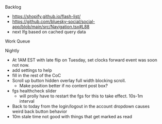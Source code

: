 Backlog
* https://shopify.github.io/flash-list/
* https://github.com/bluesky-social/social-app/blob/main/src/Navigation.tsx#L88
* next lfg based on cached query data

Work Queue

Nightly
* At 1AM EST with late flip on Tuesday, set clocks forward event was soon not now.
* add settings to help
* fill in the rest of the CoC
* Scroll up button hidden overlay full width blocking scroll.
  * Make position better if no content post box?
* fgs healthcheck slider
  * will prolly have to restart the fgs for this to take effect. 10s-1m interval
* Back to today from the login/logout in the account dropdown causes weird back button behavior
* 10m stale time not good with things that get marked as read
